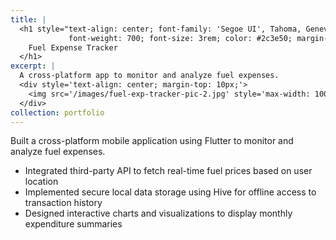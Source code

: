 ```yaml
---
title: |
  <h1 style="text-align: center; font-family: 'Segoe UI', Tahoma, Geneva, Verdana, sans-serif; 
             font-weight: 700; font-size: 3rem; color: #2c3e50; margin-bottom: 0.5rem;">
    Fuel Expense Tracker
  </h1>
excerpt: |
  A cross-platform app to monitor and analyze fuel expenses.
  <div style='text-align: center; margin-top: 10px;'>
    <img src='/images/fuel-exp-tracker-pic-2.jpg' style='max-width: 100%; width: 500px; height: auto; border-radius: 8px; box-shadow: 0 4px 8px rgba(0,0,0,0.1);'>
  </div>
collection: portfolio
---
```


Built a cross-platform mobile application using Flutter to monitor and analyze fuel expenses.

- Integrated third-party API to fetch real-time fuel prices based on user location  
- Implemented secure local data storage using Hive for offline access to transaction history  
- Designed interactive charts and visualizations to display monthly expenditure summaries  
